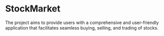 # StockMarket
The project aims to provide users with a comprehensive and user-friendly application that facilitates seamless buying, selling, and trading of stocks.
